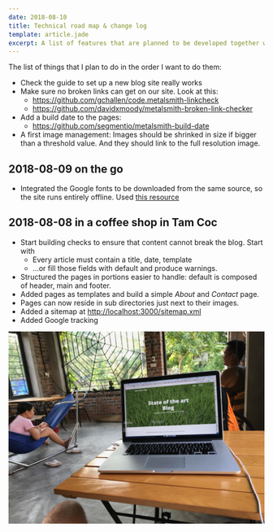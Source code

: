 ```yaml
---
date: 2018-08-10
title: Technical road map & change log
template: article.jade
excerpt: A list of features that are planned to be developed together with their priority. Be aware that things might change...!
---
```


The list of things that I plan to do in the order I want to do them:

* Check the guide to set up a new blog site really works
* Make sure no broken links can get on our site. Look at this:
  * https://github.com/gchallen/code.metalsmith-linkcheck
  * https://github.com/davidxmoody/metalsmith-broken-link-checker
* Add a build date to the pages:
  * https://github.com/segmentio/metalsmith-build-date
* A first image management: Images should be shrinked in size if bigger than a threshold value. And they should link to the full resolution image.

## 2018-08-09 on the go

* Integrated the Google fonts to be downloaded from the same source, so the site runs entirely offline. Used [this resource](https://google-webfonts-helper.herokuapp.com/)

## 2018-08-08 in a coffee shop in Tam Coc

* Start building checks to ensure that content cannot break the blog. Start with
  * Every article must contain a title, date, template
  * ...or fill those fields with default and produce warnings.
* Structured the pages in portions easier to handle: default is composed of header, main and footer.
* Added pages as templates and build a simple _About_ and _Contact_ page.
* Pages can now reside in sub directories just next to their images.
* Added a sitemap at [http://localhost:3000/sitemap.xml](http://localhost:3000/sitemap.xml)
* Added Google tracking

![Coffee Shop](./coffeeshop.jpg) 